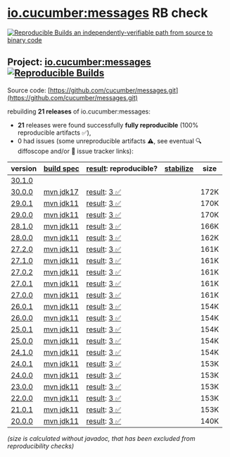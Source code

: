 [io.cucumber:messages](https://central.sonatype.com/artifact/io.cucumber/messages/versions) RB check
=======

[![Reproducible Builds](https://reproducible-builds.org/images/logos/rb.svg) an independently-verifiable path from source to binary code](https://reproducible-builds.org/)

## Project: [io.cucumber:messages](https://central.sonatype.com/artifact/io.cucumber/messages/versions) [![Reproducible Builds](https://img.shields.io/endpoint?url=https://raw.githubusercontent.com/jvm-repo-rebuild/reproducible-central/master/content/io/cucumber/messages/badge.json)](https://github.com/jvm-repo-rebuild/reproducible-central/blob/master/content/io/cucumber/messages/README.md)

Source code: [https://github.com/cucumber/messages.git](https://github.com/cucumber/messages.git)

rebuilding **21 releases** of io.cucumber:messages:
- **21** releases were found successfully **fully reproducible** (100% reproducible artifacts :white_check_mark:),
- 0 had issues (some unreproducible artifacts :warning:, see eventual :mag: diffoscope and/or :memo: issue tracker links):

| version | [build spec](/BUILDSPEC.md) | [result](https://reproducible-builds.org/docs/jvm/): reproducible? | [stabilize](https://github.com/google/oss-rebuild/blob/main/cmd/stabilize/README.md) | size |
| -- | --------- | ------ | ------ | -- |
| [30.1.0](https://central.sonatype.com/artifact/io.cucumber/messages/30.1.0/pom) | | | |
| [30.0.0](https://central.sonatype.com/artifact/io.cucumber/messages/30.0.0/pom) | [mvn jdk17](messages-30.0.0.buildspec) | [result](messages-30.0.0.buildinfo): [3 :white_check_mark: ](messages-30.0.0.buildcompare) | | 172K |
| [29.0.1](https://central.sonatype.com/artifact/io.cucumber/messages/29.0.1/pom) | [mvn jdk11](messages-29.0.1.buildspec) | [result](messages-29.0.1.buildinfo): [3 :white_check_mark: ](messages-29.0.1.buildcompare) | | 170K |
| [29.0.0](https://central.sonatype.com/artifact/io.cucumber/messages/29.0.0/pom) | [mvn jdk11](messages-29.0.0.buildspec) | [result](messages-29.0.0.buildinfo): [3 :white_check_mark: ](messages-29.0.0.buildcompare) | | 170K |
| [28.1.0](https://central.sonatype.com/artifact/io.cucumber/messages/28.1.0/pom) | [mvn jdk11](messages-28.1.0.buildspec) | [result](messages-28.1.0.buildinfo): [3 :white_check_mark: ](messages-28.1.0.buildcompare) | | 166K |
| [28.0.0](https://central.sonatype.com/artifact/io.cucumber/messages/28.0.0/pom) | [mvn jdk11](messages-28.0.0.buildspec) | [result](messages-28.0.0.buildinfo): [3 :white_check_mark: ](messages-28.0.0.buildcompare) | | 162K |
| [27.2.0](https://central.sonatype.com/artifact/io.cucumber/messages/27.2.0/pom) | [mvn jdk11](messages-27.2.0.buildspec) | [result](messages-27.2.0.buildinfo): [3 :white_check_mark: ](messages-27.2.0.buildcompare) | | 161K |
| [27.1.0](https://central.sonatype.com/artifact/io.cucumber/messages/27.1.0/pom) | [mvn jdk11](messages-27.1.0.buildspec) | [result](messages-27.1.0.buildinfo): [3 :white_check_mark: ](messages-27.1.0.buildcompare) | | 161K |
| [27.0.2](https://central.sonatype.com/artifact/io.cucumber/messages/27.0.2/pom) | [mvn jdk11](messages-27.0.2.buildspec) | [result](messages-27.0.2.buildinfo): [3 :white_check_mark: ](messages-27.0.2.buildcompare) | | 161K |
| [27.0.1](https://central.sonatype.com/artifact/io.cucumber/messages/27.0.1/pom) | [mvn jdk11](messages-27.0.1.buildspec) | [result](messages-27.0.1.buildinfo): [3 :white_check_mark: ](messages-27.0.1.buildcompare) | | 161K |
| [27.0.0](https://central.sonatype.com/artifact/io.cucumber/messages/27.0.0/pom) | [mvn jdk11](messages-27.0.0.buildspec) | [result](messages-27.0.0.buildinfo): [3 :white_check_mark: ](messages-27.0.0.buildcompare) | | 161K |
| [26.0.1](https://central.sonatype.com/artifact/io.cucumber/messages/26.0.1/pom) | [mvn jdk11](messages-26.0.1.buildspec) | [result](messages-26.0.1.buildinfo): [3 :white_check_mark: ](messages-26.0.1.buildcompare) | | 154K |
| [26.0.0](https://central.sonatype.com/artifact/io.cucumber/messages/26.0.0/pom) | [mvn jdk11](messages-26.0.0.buildspec) | [result](messages-26.0.0.buildinfo): [3 :white_check_mark: ](messages-26.0.0.buildcompare) | | 154K |
| [25.0.1](https://central.sonatype.com/artifact/io.cucumber/messages/25.0.1/pom) | [mvn jdk11](messages-25.0.1.buildspec) | [result](messages-25.0.1.buildinfo): [3 :white_check_mark: ](messages-25.0.1.buildcompare) | | 154K |
| [25.0.0](https://central.sonatype.com/artifact/io.cucumber/messages/25.0.0/pom) | [mvn jdk11](messages-25.0.0.buildspec) | [result](messages-25.0.0.buildinfo): [3 :white_check_mark: ](messages-25.0.0.buildcompare) | | 154K |
| [24.1.0](https://central.sonatype.com/artifact/io.cucumber/messages/24.1.0/pom) | [mvn jdk11](messages-24.1.0.buildspec) | [result](messages-24.1.0.buildinfo): [3 :white_check_mark: ](messages-24.1.0.buildcompare) | | 154K |
| [24.0.1](https://central.sonatype.com/artifact/io.cucumber/messages/24.0.1/pom) | [mvn jdk11](messages-24.0.1.buildspec) | [result](messages-24.0.1.buildinfo): [3 :white_check_mark: ](messages-24.0.1.buildcompare) | | 153K |
| [24.0.0](https://central.sonatype.com/artifact/io.cucumber/messages/24.0.0/pom) | [mvn jdk11](messages-24.0.0.buildspec) | [result](messages-24.0.0.buildinfo): [3 :white_check_mark: ](messages-24.0.0.buildcompare) | | 153K |
| [23.0.0](https://central.sonatype.com/artifact/io.cucumber/messages/23.0.0/pom) | [mvn jdk11](messages-23.0.0.buildspec) | [result](messages-23.0.0.buildinfo): [3 :white_check_mark: ](messages-23.0.0.buildcompare) | | 153K |
| [22.0.0](https://central.sonatype.com/artifact/io.cucumber/messages/22.0.0/pom) | [mvn jdk11](messages-22.0.0.buildspec) | [result](messages-22.0.0.buildinfo): [3 :white_check_mark: ](messages-22.0.0.buildcompare) | | 153K |
| [21.0.1](https://central.sonatype.com/artifact/io.cucumber/messages/21.0.1/pom) | [mvn jdk11](messages-21.0.1.buildspec) | [result](messages-21.0.1.buildinfo): [3 :white_check_mark: ](messages-21.0.1.buildcompare) | | 153K |
| [20.0.0](https://central.sonatype.com/artifact/io.cucumber/messages/20.0.0/pom) | [mvn jdk11](messages-20.0.0.buildspec) | [result](messages-20.0.0.buildinfo): [3 :white_check_mark: ](messages-20.0.0.buildcompare) | | 140K |

<i>(size is calculated without javadoc, that has been excluded from reproducibility checks)</i>
